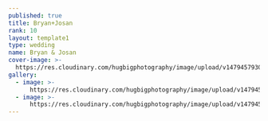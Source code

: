```yaml
---
published: true
title: Bryan+Josan
rank: 10
layout: template1
type: wedding
name: Bryan & Josan
cover-image: >-
  https://res.cloudinary.com/hugbigphotography/image/upload/v1479457930/wedding/bryan%2Bjosan/HB1_359.jpg
gallery:
  - image: >-
      https://res.cloudinary.com/hugbigphotography/image/upload/v1479457930/wedding/bryan%2Bjosan/HB1_360.jpg
  - image: >-
      https://res.cloudinary.com/hugbigphotography/image/upload/v1479457930/wedding/bryan%2Bjosan/HB1_361.jpg
---
```

